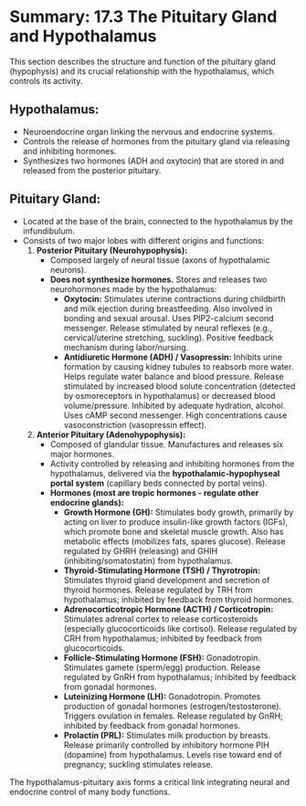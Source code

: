 # Summary: 17.3 The Pituitary Gland and Hypothalamus

This section describes the structure and function of the pituitary gland (hypophysis) and its crucial relationship with the hypothalamus, which controls its activity.

## Hypothalamus:

*   Neuroendocrine organ linking the nervous and endocrine systems.
*   Controls the release of hormones from the pituitary gland via releasing and inhibiting hormones.
*   Synthesizes two hormones (ADH and oxytocin) that are stored in and released from the posterior pituitary.

## Pituitary Gland:

*   Located at the base of the brain, connected to the hypothalamus by the infundibulum.
*   Consists of two major lobes with different origins and functions:
    1.  **Posterior Pituitary (Neurohypophysis):**
        *   Composed largely of neural tissue (axons of hypothalamic neurons).
        *   **Does not synthesize hormones.** Stores and releases two neurohormones made by the hypothalamus:
            *   **Oxytocin:** Stimulates uterine contractions during childbirth and milk ejection during breastfeeding. Also involved in bonding and sexual arousal. Uses PIP2-calcium second messenger. Release stimulated by neural reflexes (e.g., cervical/uterine stretching, suckling). Positive feedback mechanism during labor/nursing.
            *   **Antidiuretic Hormone (ADH) / Vasopressin:** Inhibits urine formation by causing kidney tubules to reabsorb more water. Helps regulate water balance and blood pressure. Release stimulated by increased blood solute concentration (detected by osmoreceptors in hypothalamus) or decreased blood volume/pressure. Inhibited by adequate hydration, alcohol. Uses cAMP second messenger. High concentrations cause vasoconstriction (vasopressin effect).
    2.  **Anterior Pituitary (Adenohypophysis):**
        *   Composed of glandular tissue. Manufactures and releases six major hormones.
        *   Activity controlled by releasing and inhibiting hormones from the hypothalamus, delivered via the **hypothalamic-hypophyseal portal system** (capillary beds connected by portal veins).
        *   **Hormones (most are tropic hormones - regulate other endocrine glands):**
            *   **Growth Hormone (GH):** Stimulates body growth, primarily by acting on liver to produce insulin-like growth factors (IGFs), which promote bone and skeletal muscle growth. Also has metabolic effects (mobilizes fats, spares glucose). Release regulated by GHRH (releasing) and GHIH (inhibiting/somatostatin) from hypothalamus.
            *   **Thyroid-Stimulating Hormone (TSH) / Thyrotropin:** Stimulates thyroid gland development and secretion of thyroid hormones. Release regulated by TRH from hypothalamus; inhibited by feedback from thyroid hormones.
            *   **Adrenocorticotropic Hormone (ACTH) / Corticotropin:** Stimulates adrenal cortex to release corticosteroids (especially glucocorticoids like cortisol). Release regulated by CRH from hypothalamus; inhibited by feedback from glucocorticoids.
            *   **Follicle-Stimulating Hormone (FSH):** Gonadotropin. Stimulates gamete (sperm/egg) production. Release regulated by GnRH from hypothalamus; inhibited by feedback from gonadal hormones.
            *   **Luteinizing Hormone (LH):** Gonadotropin. Promotes production of gonadal hormones (estrogen/testosterone). Triggers ovulation in females. Release regulated by GnRH; inhibited by feedback from gonadal hormones.
            *   **Prolactin (PRL):** Stimulates milk production by breasts. Release primarily controlled by inhibitory hormone PIH (dopamine) from hypothalamus. Levels rise toward end of pregnancy; suckling stimulates release.

The hypothalamus-pituitary axis forms a critical link integrating neural and endocrine control of many body functions.
